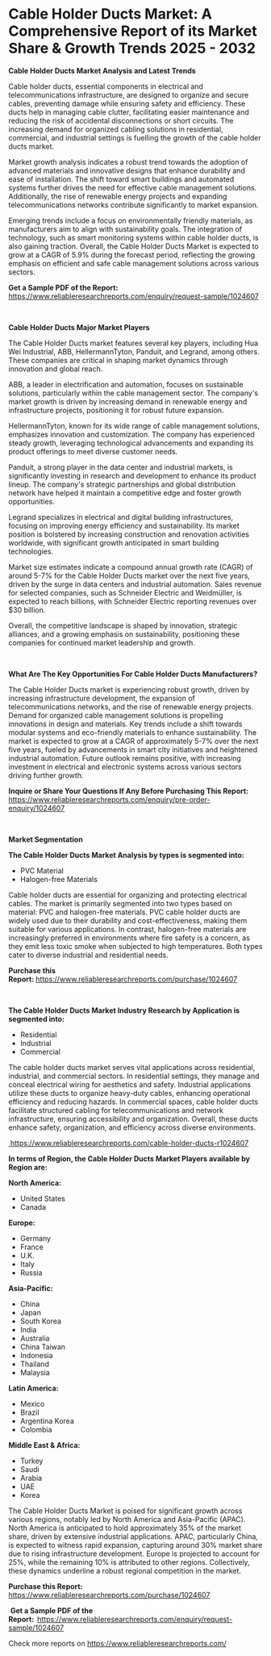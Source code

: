 <p><h1>Cable Holder Ducts Market: A Comprehensive Report of its Market Share & Growth Trends 2025 - 2032</h1></p><p><strong>Cable Holder Ducts Market Analysis and Latest Trends</strong></p>
<p><p>Cable holder ducts, essential components in electrical and telecommunications infrastructure, are designed to organize and secure cables, preventing damage while ensuring safety and efficiency. These ducts help in managing cable clutter, facilitating easier maintenance and reducing the risk of accidental disconnections or short circuits. The increasing demand for organized cabling solutions in residential, commercial, and industrial settings is fuelling the growth of the cable holder ducts market.</p><p>Market growth analysis indicates a robust trend towards the adoption of advanced materials and innovative designs that enhance durability and ease of installation. The shift toward smart buildings and automated systems further drives the need for effective cable management solutions. Additionally, the rise of renewable energy projects and expanding telecommunications networks contribute significantly to market expansion.</p><p>Emerging trends include a focus on environmentally friendly materials, as manufacturers aim to align with sustainability goals. The integration of technology, such as smart monitoring systems within cable holder ducts, is also gaining traction. Overall, the Cable Holder Ducts Market is expected to grow at a CAGR of 5.9% during the forecast period, reflecting the growing emphasis on efficient and safe cable management solutions across various sectors.</p></p>
<p><strong>Get a Sample PDF of the Report:&nbsp;</strong> <a href="https://www.reliableresearchreports.com/enquiry/request-sample/1024607?utm_campaign=3105&utm_medium=2&utm_source=Github&utm_content=ia&utm_term=07032025&utm_id=cable-holder-ducts">https://www.reliableresearchreports.com/enquiry/request-sample/1024607</a></p>
<p>&nbsp;</p>
<p><strong>Cable Holder Ducts Major Market Players</strong></p>
<p><p>The Cable Holder Ducts market features several key players, including Hua Wei Industrial, ABB, HellermannTyton, Panduit, and Legrand, among others. These companies are critical in shaping market dynamics through innovation and global reach.</p><p>ABB, a leader in electrification and automation, focuses on sustainable solutions, particularly within the cable management sector. The company's market growth is driven by increasing demand in renewable energy and infrastructure projects, positioning it for robust future expansion. </p><p>HellermannTyton, known for its wide range of cable management solutions, emphasizes innovation and customization. The company has experienced steady growth, leveraging technological advancements and expanding its product offerings to meet diverse customer needs.</p><p>Panduit, a strong player in the data center and industrial markets, is significantly investing in research and development to enhance its product lineup. The company's strategic partnerships and global distribution network have helped it maintain a competitive edge and foster growth opportunities.</p><p>Legrand specializes in electrical and digital building infrastructures, focusing on improving energy efficiency and sustainability. Its market position is bolstered by increasing construction and renovation activities worldwide, with significant growth anticipated in smart building technologies.</p><p>Market size estimates indicate a compound annual growth rate (CAGR) of around 5-7% for the Cable Holder Ducts market over the next five years, driven by the surge in data centers and industrial automation. Sales revenue for selected companies, such as Schneider Electric and Weidmüller, is expected to reach billions, with Schneider Electric reporting revenues over $30 billion.</p><p>Overall, the competitive landscape is shaped by innovation, strategic alliances, and a growing emphasis on sustainability, positioning these companies for continued market leadership and growth.</p></p>
<p>&nbsp;</p>
<p><strong>What Are The Key Opportunities For Cable Holder Ducts Manufacturers?</strong></p>
<p><p>The Cable Holder Ducts market is experiencing robust growth, driven by increasing infrastructure development, the expansion of telecommunications networks, and the rise of renewable energy projects. Demand for organized cable management solutions is propelling innovations in design and materials. Key trends include a shift towards modular systems and eco-friendly materials to enhance sustainability. The market is expected to grow at a CAGR of approximately 5-7% over the next five years, fueled by advancements in smart city initiatives and heightened industrial automation. Future outlook remains positive, with increasing investment in electrical and electronic systems across various sectors driving further growth.</p></p>
<p><strong>Inquire or Share Your Questions If Any Before Purchasing This Report:</strong> <a href="https://www.reliableresearchreports.com/enquiry/pre-order-enquiry/1024607?utm_campaign=3105&utm_medium=2&utm_source=Github&utm_content=ia&utm_term=07032025&utm_id=cable-holder-ducts">https://www.reliableresearchreports.com/enquiry/pre-order-enquiry/1024607</a></p>
<p>&nbsp;</p>
<p><strong>Market Segmentation</strong></p>
<p><strong>The Cable Holder Ducts Market Analysis by types is segmented into:</strong></p>
<p><ul><li>PVC Material</li><li>Halogen-free Materials</li></ul></p>
<p><p>Cable holder ducts are essential for organizing and protecting electrical cables. The market is primarily segmented into two types based on material: PVC and halogen-free materials. PVC cable holder ducts are widely used due to their durability and cost-effectiveness, making them suitable for various applications. In contrast, halogen-free materials are increasingly preferred in environments where fire safety is a concern, as they emit less toxic smoke when subjected to high temperatures. Both types cater to diverse industrial and residential needs.</p></p>
<p><strong>Purchase this Report:&nbsp;</strong><a href="https://www.reliableresearchreports.com/purchase/1024607?utm_campaign=3105&utm_medium=2&utm_source=Github&utm_content=ia&utm_term=07032025&utm_id=cable-holder-ducts">https://www.reliableresearchreports.com/purchase/1024607</a></p>
<p>&nbsp;</p>
<p><strong>The Cable Holder Ducts Market Industry Research by Application is segmented into:</strong></p>
<p><ul><li>Residential</li><li>Industrial</li><li>Commercial</li></ul></p>
<p><p>The cable holder ducts market serves vital applications across residential, industrial, and commercial sectors. In residential settings, they manage and conceal electrical wiring for aesthetics and safety. Industrial applications utilize these ducts to organize heavy-duty cables, enhancing operational efficiency and reducing hazards. In commercial spaces, cable holder ducts facilitate structured cabling for telecommunications and network infrastructure, ensuring accessibility and organization. Overall, these ducts enhance safety, organization, and efficiency across diverse environments.</p></p>
<p><a href="https://www.reliableresearchreports.com/cable-holder-ducts-r1024607?utm_campaign=3105&utm_medium=2&utm_source=Github&utm_content=ia&utm_term=07032025&utm_id=cable-holder-ducts">&nbsp;https://www.reliableresearchreports.com/cable-holder-ducts-r1024607</a></p>
<p><strong>In terms of Region, the Cable Holder Ducts Market Players available by Region are:</strong></p>
<p>
    <p> <strong> North America: </strong>
        <ul>
            <li>United States</li>
            <li>Canada</li>
        </ul>
        </p> 
    <p> <strong> Europe: </strong>
        <ul>
            <li>Germany</li>
            <li>France</li>
            <li>U.K.</li>
            <li>Italy</li>
            <li>Russia</li>
        </ul>
        </p> 
    <p> <strong> Asia-Pacific: </strong>
        <ul>
            <li>China</li>
            <li>Japan</li>
            <li>South Korea</li>
            <li>India</li>
            <li>Australia</li>
            <li>China Taiwan</li>
            <li>Indonesia</li>
            <li>Thailand</li>
            <li>Malaysia</li>
        </ul>
        </p> 
    <p> <strong> Latin America: </strong>
        <ul>
            <li>Mexico</li>
            <li>Brazil</li>
            <li>Argentina Korea</li>
            <li>Colombia</li>
        </ul>
        </p> 
    <p> <strong> Middle East & Africa: </strong>
        <ul>
            <li>Turkey</li>
            <li>Saudi</li>
            <li>Arabia</li>
            <li>UAE</li>
            <li>Korea</li>
        </ul>
    </p>
    </p>
<p><p>The Cable Holder Ducts Market is poised for significant growth across various regions, notably led by North America and Asia-Pacific (APAC). North America is anticipated to hold approximately 35% of the market share, driven by extensive industrial applications. APAC, particularly China, is expected to witness rapid expansion, capturing around 30% market share due to rising infrastructure development. Europe is projected to account for 25%, while the remaining 10% is attributed to other regions. Collectively, these dynamics underline a robust regional competition in the market.</p></p>
<p><strong>Purchase this Report: </strong><a href="https://www.reliableresearchreports.com/purchase/1024607?utm_campaign=3105&utm_medium=2&utm_source=Github&utm_content=ia&utm_term=07032025&utm_id=cable-holder-ducts">https://www.reliableresearchreports.com/purchase/1024607</a></p>
<p>&nbsp;<strong>Get a Sample PDF of the Report:&nbsp;&nbsp;</strong><a href="https://www.reliableresearchreports.com/enquiry/request-sample/1024607?utm_campaign=3105&utm_medium=2&utm_source=Github&utm_content=ia&utm_term=07032025&utm_id=cable-holder-ducts">https://www.reliableresearchreports.com/enquiry/request-sample/1024607</a></p>
<p><strong></strong></p>
<p>Check more reports on <a href="https://www.reliableresearchreports.com/?utm_campaign=3105&utm_medium=2&utm_source=Github&utm_content=ia&utm_term=07032025&utm_id=cable-holder-ducts">https://www.reliableresearchreports.com/</a></p>